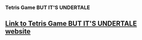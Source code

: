 ### Tetris Game BUT IT'S UNDERTALE
## [Link to  Tetris Game BUT IT'S UNDERTALE website](https://sans-script.github.io/Undertetris-Game/)
